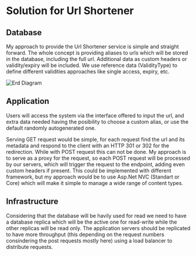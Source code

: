 # Solution for Url Shortener

## Database

My approach to provide the Url Shortener service is simple and straight forward. The whole concept is providing aliases to urls which will be stored in the database, including the full url. Additional data as custom headers or validity/expiry will be included. We use reference data (ValidityType) to define different validities approaches like single access, expiry, etc.

![Erd Diagram](https://github.com/ivi-hamiti/tech-test/blob/master/erd-diagram.png)

## Application

Users will access the system via the interface offered to input the url, and extra data needed having the posibility to choose a custom alias, or use the default randomly autogenerated one.

Serving GET request would be simple, for each request find the url and its metadata and respond to the client with an HTTP 301 or 302 for the redirection. While with POST request this can not be done. My approach is to serve as a proxy for the request, so each POST request will be processed by our servers, which will trigger the request to the endpoint, adding even custom headers if present. This could be implemented with different framework, but my approach would be to use Asp.Net NVC (Standart or Core) which will make it simple to manage a wide range of content types.

## Infrastructure

Considering that the database will be havily used for read we need to have a database replica which will be the active one for read-write while the other replicas will be read only. The application servers should be replicated to have more throughput (this depending on the request numbers consindering the post requests mostly here) using a load balancer to distribute requests.
